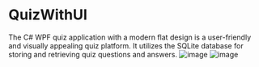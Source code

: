 # QuizWithUI
The C# WPF quiz application with a modern flat design is a user-friendly and visually appealing quiz platform. It utilizes the SQLite database for storing and retrieving quiz questions and answers.
![image](https://github.com/RavMRafiki/QuizWithUI/assets/98659406/2e1dd5a9-367d-4a37-a28c-6d753492b889)
![image](https://github.com/RavMRafiki/QuizWithUI/assets/98659406/dd3b3428-39fd-4d8d-a10f-e0a6bddb05ac)
